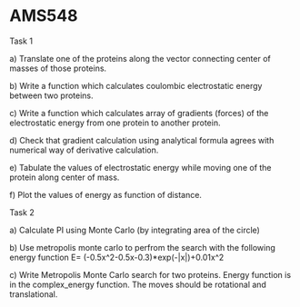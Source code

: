 # AMS548

Task 1

a) Translate one of the proteins along the vector connecting center of masses of those proteins.

b) Write a function which calculates coulombic electrostatic energy between two proteins.

c) Write a function which calculates array of gradients (forces) of the electrostatic energy from one protein to another protein.

d) Check that gradient calculation using analytical formula agrees with numerical way of derivative calculation.

e) Tabulate the values of electrostatic energy while moving one of the protein along center of mass.

f) Plot the values of energy as function of distance.

Task 2

a) Calculate PI using Monte Carlo (by integrating area of the circle)

b) Use metropolis monte carlo to perfrom the search with the following energy function
 E= (-0.5x^2-0.5x-0.3)*exp(-|x|)+0.01x^2
  
c) Write Metropolis Monte Carlo search for two proteins. Energy function is in the complex_energy function. The moves should be rotational and translational.
